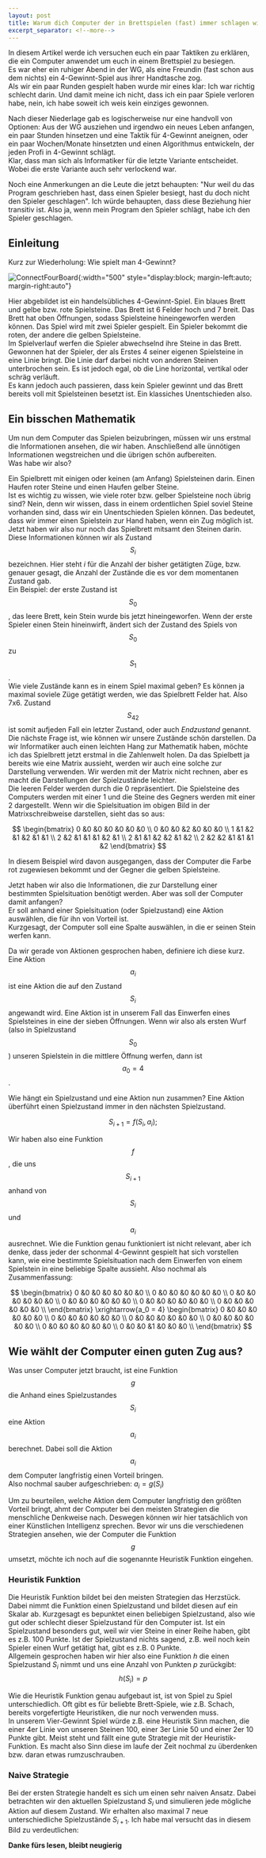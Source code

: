 ```yaml
---
layout: post
title: Warum dich Computer der in Brettspielen (fast) immer schlagen wird
excerpt_separator: <!--more-->
---
```

In diesem Artikel werde ich versuchen euch ein paar Taktiken zu erklären, die ein Computer anwendet um euch in einem Brettspiel zu besiegen.\
Es war eher ein ruhiger Abend in der WG, als eine Freundin (fast schon aus dem nichts) ein 4-Gewinnt-Spiel aus ihrer Handtasche zog.\
Als wir ein paar Runden gespielt haben wurde mir eines klar: Ich war richtig schlecht darin. Und damit meine ich nicht, dass ich ein paar Spiele verloren habe, nein, ich habe soweit ich weis kein einziges gewonnen.
<!--more-->
Nach dieser Niederlage gab es logischerweise nur eine handvoll von Optionen: Aus der WG ausziehen und irgendwo ein neues Leben anfangen, ein paar Stunden hinsetzen und eine Taktik für 4-Gewinnt aneignen, oder ein paar Wochen/Monate hinsetzten und einen Algorithmus entwickeln, der jeden Profi in 4-Gewinnt schlägt.\
Klar, dass man sich als Informatiker für die letzte Variante entscheidet. Wobei die erste Variante auch sehr verlockend war.

Noch eine Anmerkungen an die Leute die jetzt behaupten: "Nur weil du das Program geschrieben hast, dass einen Spieler besiegt, hast du doch nicht den Spieler geschlagen".
Ich würde behaupten, dass diese Beziehung hier transitiv ist. Also ja, wenn mein Program den Spieler schlägt, habe ich den Spieler geschlagen.

## Einleitung
Kurz zur Wiederholung: Wie spielt man 4-Gewinnt?

![ConnectFourBoard](/images/boardGame/connectFour.png){:width="500" style="display:block; margin-left:auto; margin-right:auto"}

Hier abgebildet ist ein handelsübliches 4-Gewinnt-Spiel. Ein blaues Brett und gelbe bzw. rote Spielsteine. Das Brett ist 6 Felder hoch und 7 breit.
Das Brett hat oben Öffnungen, sodass Spielsteine hineingeworfen werden können.
Das Spiel wird mit zwei Spieler gespielt. Ein Spieler bekommt die roten, der andere die gelben Spielsteine.\
Im Spielverlauf werfen die Spieler abwechselnd ihre Steine in das Brett. Gewonnen hat der Spieler, der als Erstes 4 seiner eigenen Spielsteine in eine Linie bringt. Die Linie darf darbei nicht von anderen Steinen unterbrochen sein. Es ist jedoch egal, ob die Line horizontal, vertikal oder schräg verläuft.\
Es kann jedoch auch passieren, dass kein Spieler gewinnt und das Brett bereits voll mit Spielsteinen besetzt ist. Ein klassiches Unentschieden also.

## Ein bisschen Mathematik 
Um nun dem Computer das Spielen beizubringen, müssen wir uns erstmal die Informationen ansehen, die wir haben. Anschließend alle ünnötigen Informationen wegstreichen und die übrigen schön aufbereiten.\
Was habe wir also?

Ein Spielbrett mit einigen oder keinen (am Anfang) Spielsteinen darin. Einen Haufen roter Steine und einen Haufen gelber Steine.\
Ist es wichtig zu wissen, wie viele roter bzw. gelber Spielsteine noch übrig sind? Nein, denn wir wissen, dass in einem ordentlichen Spiel soviel Steine vorhanden sind, dass wir ein Unentschieden Spielen können.
Das bedeutet, dass wir immer einen Spielstein zur Hand haben, wenn ein Zug möglich ist.\
Jetzt haben wir also nur noch das Spielbrett mitsamt den Steinen darin. Diese Informationen können wir als Zustand $$S_i$$ bezeichnen. Hier steht *i* für die Anzahl der bisher getätigten Züge, bzw. genauer gesagt, die Anzahl der Zustände die es vor dem momentanen Zustand gab.\
Ein Beispiel: der erste Zustand ist $$S_0$$, das leere Brett, kein Stein wurde bis jetzt hineingeworfen. Wenn der erste Spieler einen Stein hineinwirft, ändert sich der Zustand des Spiels von $$S_0$$ zu $$S_1$$.\
Wie viele Zustände kann es in einem Spiel maximal geben? Es können ja maximal soviele Züge getätigt werden, wie das Spielbrett Felder hat. Also 7x6. Zustand $$S_{42}$$ ist somit aufjeden Fall ein letzter Zustand, oder auch *Endzustand* genannt.\
Die nächste Frage ist, wie können wir unsere Zustände schön darstellen.
Da wir Informatiker auch einen leichten Hang zur Mathematik haben, möchte ich das Spielbrett jetzt erstmal in die Zahlenwelt holen. Da das Spielbett ja bereits wie eine Matrix aussieht, werden wir auch eine solche zur Darstellung verwenden. Wir werden mit der Matrix nicht rechnen, aber es macht die Darstellungen der Spielzustände leichter.\
Die leeren Felder werden durch die 0 repräsentiert. Die Spielsteine des Computers werden mit einer 1 und die Steine des Gegners werden mit einer 2 dargestellt. Wenn wir die Spielsituation im obigen Bild in der Matrixschreibweise darstellen, sieht das so aus:

$$
\begin{bmatrix}
 0	&0  &0  &0  &0  &0  &0 \\
 0  &0  &0  &2  &0  &0  &0 \\  
 1  &1  &2  &1  &2  &1  &1 \\
 2  &2  &1  &1  &1  &2  &1 \\
 2  &1  &1  &2  &2  &1  &2 \\
 2  &2  &2  &1  &1  &1  &2 
\end{bmatrix}
$$

In diesem Beispiel wird davon ausgegangen, dass der Computer die Farbe rot zugewiesen bekommt und der Gegner die gelben Spielsteine.

Jetzt haben wir also die Informationen, die zur Darstellung einer bestimmten Spielsituation benötigt werden. Aber was soll der Computer damit anfangen?\
Er soll anhand einer Spielsituation (oder Spielzustand) eine Aktion auswählen, die für ihn von Vorteil ist.\
Kurzgesagt, der Computer soll eine Spalte auswählen, in die er seinen Stein werfen kann. 

Da wir gerade von Aktionen gesprochen haben, definiere ich diese kurz. Eine Aktion $$a_i$$ ist eine Aktion die auf den Zustand $$S_i$$ angewandt wird. 
Eine Aktion ist in unserem Fall das Einwerfen eines Spielsteines in eine der sieben Öffnungen. Wenn wir also als ersten Wurf (also in Spielzustand $$S_0$$) unseren Spielstein in die mittlere Öffnung werfen,
dann ist $$a_0 = 4$$.

Wie hängt ein Spielzustand und eine Aktion nun zusammen? Eine Aktion überführt einen Spielzustand immer in den nächsten Spielzustand.

$$
S_{i+1} = f(S_i, a_i);
$$

Wir haben also eine Funktion $$f$$, die uns $$S_{i+1}$$ anhand von $$S_i$$ und $$a_i$$ ausrechnet.
Wie die Funktion genau funktioniert ist nicht relevant, aber ich denke, dass jeder der schonmal 4-Gewinnt gespielt hat sich vorstellen kann, wie eine bestimmte Spielsituation nach dem Einwerfen
von einem Spielstein in eine beliebige Spalte aussieht. Also nochmal als Zusammenfassung:

$$
\begin{bmatrix}
 0	&0  &0  &0  &0  &0  &0 \\
 0	&0  &0  &0  &0  &0  &0 \\
 0	&0  &0  &0  &0  &0  &0 \\
 0	&0  &0  &0  &0  &0  &0 \\
 0	&0  &0  &0  &0  &0  &0 \\
 0	&0  &0  &0  &0  &0  &0 \\
\end{bmatrix}
\xrightarrow{a_0 = 4}
\begin{bmatrix}
 0	&0  &0  &0  &0  &0  &0 \\
 0	&0  &0  &0  &0  &0  &0 \\
 0	&0  &0  &0  &0  &0  &0 \\
 0	&0  &0  &0  &0  &0  &0 \\
 0	&0  &0  &0  &0  &0  &0 \\
 0	&0  &0  &1  &0  &0  &0 \\
\end{bmatrix}
$$

## Wie wählt der Computer einen guten Zug aus?
Was unser Computer jetzt braucht, ist eine Funktion $$g$$ die Anhand eines Spielzustandes $$S_i$$ eine Aktion $$a_i$$ berechnet. Dabei soll die Aktion $$a_i$$ dem Computer langfristig einen Vorteil bringen.
<nobr>Also nochmal sauber aufgeschrieben: $a_i = g(S_i)$</nobr>

Um zu beurteilen, welche Aktion dem Computer langfristig den größten Vorteil bringt, ahmt der Computer bei den meisten Strategien die menschliche Denkweise nach.
Deswegen können wir hier tatsächlich von einer Künstlichen Intelligenz sprechen.
Bevor wir uns die verschiedenen Strategien ansehen, wie der Computer die Funktion $$g$$ umsetzt, möchte ich noch auf die sogenannte Heuristik Funktion eingehen.

### Heuristik Funktion
Die Heuristik Funktion bildet bei den meisten Strategien das Herzstück. Dabei nimmt die Funktion einen Spielzustand und bildet diesen auf ein Skalar ab. 
Kurzgesagt es bepunktet einen beliebigen Spielzustand, also wie gut oder schlecht dieser Spielzustand für den Computer ist. 
Ist ein Spielzustand besonders gut, weil wir vier Steine in einer Reihe haben, gibt es z.B. 100 Punkte. 
Ist der Spielzustand nichts sagend, z.B. weil noch kein Spieler einen Wurf getätigt hat, gibt es z.B. 0 Punkte.\
Allgemein gesprochen haben wir hier also eine Funktion $h$ die einen Spielzustand $S_i$ nimmt und uns eine Anzahl von Punkten $p$ zurückgibt:
$$h(S_i) = p$$

Wie die Heuristik Funktion genau aufgebaut ist, ist von Spiel zu Spiel unterschiedlich. Oft gibt es für beliebte Brett-Spiele, wie z.B. Schach, 
bereits vorgefertigte Heuristiken, die nur noch verwenden muss.\
In unserem Vier-Gewinnt Spiel würde z.B. eine Heuristik Sinn machen, die einer 4er Linie von unseren Steinen 100, einer 3er Linie 50 und einer 2er 10 Punkte gibt.
Meist steht und fällt eine gute Strategie mit der Heuristik-Funktion. Es macht also Sinn diese im laufe der Zeit nochmal zu überdenken bzw. daran etwas rumzuschrauben.

### Naive Strategie
Bei der ersten Strategie handelt es sich um einen sehr naiven Ansatz. Dabei betrachten wir den aktuellen Spielzustand $S_i$ und simulieren jede mögliche Aktion auf diesem Zustand.
Wir erhalten also maximal 7 neue unterschiedliche Spielzustände $S_{i+1}$. Ich habe mal versucht das in diesem Bild zu verdeutlichen:

<!-- ToDo: Bild einfügen -->

**Danke fürs lesen, bleibt neugierig**
